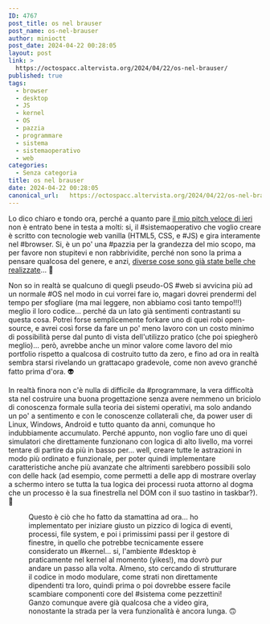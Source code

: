 ```yaml
---
ID: 4767
post_title: os nel brauser
post_name: os-nel-brauser
author: minioctt
post_date: 2024-04-22 00:28:05
layout: post
link: >
  https://octospacc.altervista.org/2024/04/22/os-nel-brauser/
published: true
tags:
  - browser
  - desktop
  - JS
  - kernel
  - OS
  - pazzia
  - programmare
  - sistema
  - sistemaoperativo
  - web
categories:
  - Senza categoria
title: os nel brauser
date: 2024-04-22 00:28:05
canonical_url:   https://octospacc.altervista.org/2024/04/22/os-nel-brauser/
---
```

<!-- wp:paragraph -->
<p>Lo dico chiaro e tondo ora, perché a quanto pare <a href="2024/04/21/vortice-js/">il mio pitch veloce di ieri</a> non è entrato bene in testa a molti: si, il #sistemaoperativo che voglio creare è scritto con tecnologie web vanilla (HTML5, CSS, e #JS) e gira interamente nel #browser. Si, è un po' una #pazzia per la grandezza del mio scopo, ma per favore non stupitevi e non rabbrividite, perché non sono la prima a pensare qualcosa del genere, e anzi, <a href="https://kb.octt.eu.org/#Pseudo-OS">diverse cose sono già state belle che realizzate</a>... 🦷️</p>
<!-- /wp:paragraph -->

<!-- wp:paragraph -->
<p>Non so in realtà se qualcuno di quegli pseudo-OS #web si avvicina più ad un normale #OS nel modo in cui vorrei fare io, magari dovrei prendermi del tempo per sfogliare (ma mai leggere, non abbiamo così tanto tempo!!!) meglio il loro codice... perché da un lato già sentimenti contrastanti su questa cosa. Potrei forse semplicemente forkare uno di quei robi open-source, e avrei così forse da fare un po' meno lavoro con un costo minimo di possibilità perse dal punto di vista dell'utilizzo pratico (che poi spiegherò meglio)... però, avrebbe anche un minor valore come lavoro del mio portfolio rispetto a qualcosa di costruito tutto da zero, e fino ad ora in realtà sembra starsi rivelando un grattacapo gradevole, come non avevo granché fatto prima d'ora. 👽️</p>
<!-- /wp:paragraph -->

<!-- wp:paragraph -->
<p>In realtà finora non c'è nulla di difficile da #programmare, la vera difficoltà sta nel costruire una buona progettazione senza avere nemmeno un briciolo di conoscenza formale sulla teoria dei sistemi operativi, ma solo andando un po' a sentimento e con le conoscenze collaterali che, da power user di Linux, Windows, Android e tutto quanto da anni, comunque ho indubbiamente accumulato. Perché appunto, non voglio fare uno di quei simulatori che direttamente funzionano con logica di alto livello, ma vorrei tentare di partire da più in basso per... well, creare tutte le astrazioni in modo più ordinato e funzionale, per poter quindi implementare caratteristiche anche più avanzate che altrimenti sarebbero possibili solo con delle hack (ad esempio, come permetti a delle app di mostrare overlay a schermo intero se tutta la tua logica dei processi ruota attorno al dogma che un processo è la sua finestrella nel DOM con il suo tastino in taskbar?). 🧨️</p>
<!-- /wp:paragraph -->

<!-- wp:paragraph -->
<p></p>
<!-- /wp:paragraph -->

<!-- wp:image {"id":4768,"sizeSlug":"large","linkDestination":"none"} -->
<figure class="wp-block-image size-large"><img src="{{site.cdnurl}}/assets/uploads/2024/04/image-6-960x503.png" alt="" class="wp-image-4768"/><figcaption class="wp-element-caption">Questo è ciò che ho fatto da stamattina ad ora... ho implementato per iniziare giusto un pizzico di logica di eventi, processi, file system, e poi i primissimi passi per il gestore di finestre, in quello che potrebbe tecnicamente essere considerato un #kernel... si, l'ambiente #desktop è praticamente nel kernel al momento (yikes!), ma dovrò pur andare un passo alla volta. Almeno, sto cercando di strutturare il codice in modo modulare, come strati non direttamente dipendenti tra loro, quindi prima o poi dovrebbe essere facile scambiare componenti core del #sistema come pezzettini! Ganzo comunque avere già qualcosa che a video gira, nonostante la strada per la vera funzionalità è ancora lunga. 🙃️</figcaption></figure>
<!-- /wp:image -->